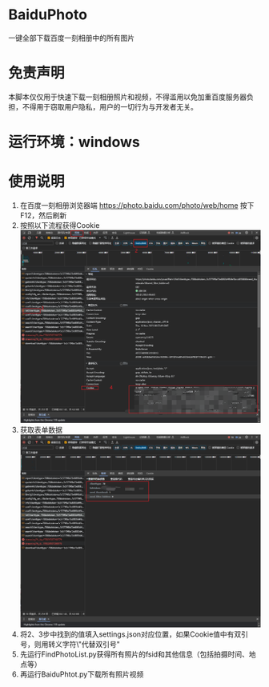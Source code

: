 # BaiduPhoto
一键全部下载百度一刻相册中的所有图片

# 免责声明
本脚本仅仅用于快速下载一刻相册照片和视频，不得滥用以免加重百度服务器负担，不得用于窃取用户隐私，用户的一切行为与开发者无关。

# 运行环境：windows

# 使用说明
1. 在百度一刻相册浏览器端 https://photo.baidu.com/photo/web/home 按下F12，然后刷新
2. 按照以下流程获得Cookie
   ![](pic/Snipaste_2023-11-16_17-15-21.png)
3. 获取表单数据
   ![](pic/Snipaste_2023-11-16_17-27-09.png)
4. 将2、3步中找到的值填入settings.json对应位置，如果Cookie值中有双引号，则用转义字符\\"代替双引号"
5. 先运行FindPhotoList.py获得所有照片的fsid和其他信息（包括拍摄时间、地点等）
6. 再运行BaiduPhtot.py下载所有照片视频
